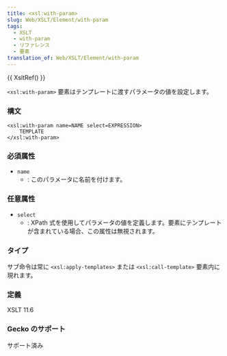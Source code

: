 ```yaml
---
title: <xsl:with-param>
slug: Web/XSLT/Element/with-param
tags:
  - XSLT
  - with-param
  - リファレンス
  - 要素
translation_of: Web/XSLT/Element/with-param
---
```

{{ XsltRef() }}

`<xsl:with-param>` 要素はテンプレートに渡すパラメータの値を設定します。

### 構文

    <xsl:with-param name=NAME select=EXPRESSION>
    	TEMPLATE
    </xsl:with-param>

### 必須属性

- `name`
  - : このパラメータに名前を付けます。

### 任意属性

- `select`
  - : XPath 式を使用してパラメータの値を定義します。要素にテンプレートが含まれている場合、この属性は無視されます。

### タイプ

サブ命令は常に `<xsl:apply-templates>` または `<xsl:call-template>` 要素内に現れます。

### 定義

XSLT 11.6

### Gecko のサポート

サポート済み
